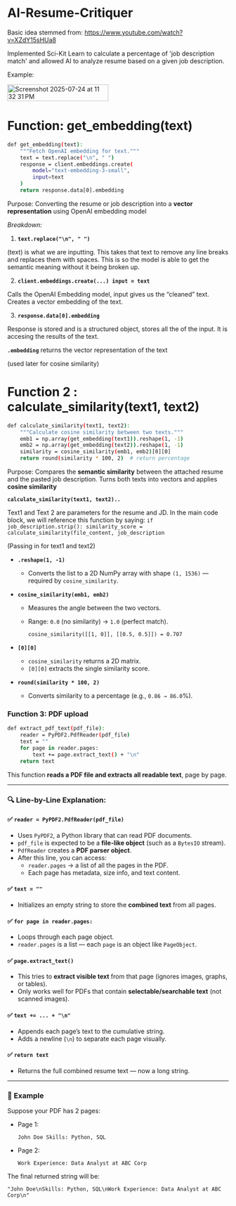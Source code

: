# AI-Resume-Critiquer

Basic idea stemmed from: https://www.youtube.com/watch?v=XZdY15sHUa8

Implemented Sci-Kit Learn to calculate a percentage of 'job description match' and allowed AI to analyze resume based on a given job description. 

Example: 

<img width="230" height="38" alt="Screenshot 2025-07-24 at 11 32 31 PM" src="https://github.com/user-attachments/assets/c0ada768-55bb-4daa-bd8c-439c7f9e984b" />

# Function: get_embedding(text)

```bash
def get_embedding(text):
    """Fetch OpenAI embedding for text."""
    text = text.replace("\n", " ")
    response = client.embeddings.create(
        model="text-embedding-3-small",
        input=text
    )
    return response.data[0].embedding

```

Purpose: Converting the resume or job description into a **vector representation** using OpenAI embedding model 

*Breakdown:* 

1) **`text.replace("\n", " ")`**

(text) is what we are inputting. This takes that text to remove any line breaks and replaces them with spaces. This is so the model is able to get the semantic meaning without it being broken up. 

2) **`client.embeddings.create(...)
input = text`**

Calls the OpenAI Embedding model, input gives us the “cleaned” text. Creates a vector embedding of the text. 

3) **`response.data[0].embedding`**

Response is stored and is a structured object, stores all the of the input. It is accesing the results of the text. 

**`.embedding`** returns the vector representation of the text

(used later for cosine similarity)



# Function 2 : calculate_similarity(text1, text2) 

```bash
def calculate_similarity(text1, text2):
    """Calculate cosine similarity between two texts."""
    emb1 = np.array(get_embedding(text1)).reshape(1, -1)
    emb2 = np.array(get_embedding(text2)).reshape(1, -1)
    similarity = cosine_similarity(emb1, emb2)[0][0]
    return round(similarity * 100, 2)  # return percentage

```

Purpose: Compares the **semantic similarity** between the attached resume and the pasted job description. Turns both texts into vectors and applies **cosine similarity**

**`calculate_similarity(text1, text2)..`**

Text1 and Text 2 are parameters for the resume and JD. In the main code block, we will reference this function by saying:
`if job_description.strip():
similarity_score = calculate_similarity(file_content, job_description`

(Passing in for text1 and text2) 



- **`.reshape(1, -1)`**
    - Converts the list to a 2D NumPy array with shape `(1, 1536)` — required by `cosine_similarity`.
- **`cosine_similarity(emb1, emb2)`**
    - Measures the angle between the two vectors.
    - Range: `0.0` (no similarity) → `1.0` (perfect match).

        `cosine_similarity([[1, 0]], [[0.5, 0.5]]) = 0.707`

- **`[0][0]`**
    - `cosine_similarity` returns a 2D matrix.
    - `[0][0]` extracts the single similarity score.
- **`round(similarity * 100, 2)`**
    - Converts similarity to a percentage (e.g., `0.86 → 86.0`%).

### Function 3: PDF upload

```bash
def extract_pdf_text(pdf_file):
    reader = PyPDF2.PdfReader(pdf_file)
    text = ""
    for page in reader.pages:
        text += page.extract_text() + "\n"
    return text

```

This function **reads a PDF file and extracts all readable text**, page by page.

---

### 🔍 Line-by-Line Explanation:

#### ✅ `reader = PyPDF2.PdfReader(pdf_file)`

- Uses `PyPDF2`, a Python library that can read PDF documents.
- `pdf_file` is expected to be a **file-like object** (such as a `BytesIO` stream).
- `PdfReader` creates a **PDF parser object**.
- After this line, you can access:
    - `reader.pages` → a list of all the pages in the PDF.
    - Each page has metadata, size info, and text content.

#### ✅ `text = ""`

- Initializes an empty string to store the **combined text** from all pages.

#### ✅ `for page in reader.pages:`

- Loops through each page object.
- `reader.pages` is a list — each `page` is an object like `PageObject`.

#### ✅ `page.extract_text()`

- This tries to **extract visible text** from that page (ignores images, graphs, or tables).
- Only works well for PDFs that contain **selectable/searchable text** (not scanned images).

#### ✅ `text += ... + "\n"`

- Appends each page’s text to the cumulative string.
- Adds a newline (`\n`) to separate each page visually.

#### ✅ `return text`

- Returns the full combined resume text — now a long string.

---

### 🧪 Example

Suppose your PDF has 2 pages:

- Page 1:

    `John Doe Skills: Python, SQL`

- Page 2:

    `Work Experience: Data Analyst at ABC Corp`

The final returned string will be:

`"John Doe\nSkills: Python, SQL\nWork Experience: Data Analyst at ABC Corp\n"`




